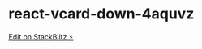# react-vcard-down-4aquvz

[Edit on StackBlitz ⚡️](https://stackblitz.com/edit/react-vcard-down-4aquvz)